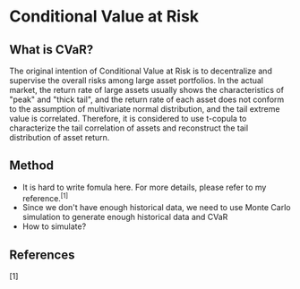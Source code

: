 # Conditional Value at Risk

## What is CVaR?

The original intention of Conditional Value at Risk is to decentralize and supervise the overall risks among large asset portfolios. In the actual market, the return rate of large assets usually shows the characteristics of "peak" and "thick tail", and the return rate of each asset does not conform to the assumption of multivariate normal distribution, and the tail extreme value is correlated. Therefore, it is considered to use t-copula to characterize the tail correlation of assets and reconstruct the tail distribution of asset return.

## Method

- It is hard to write fomula here. For more details, please refer to my reference.<sup>[1]</sup>
- Since we don't have enough historical data, we need to use Monte Carlo simulation to generate enough historical data and CVaR
- How to simulate? 




## References
[1] 

